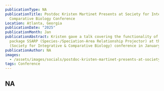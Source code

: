```yaml
---
publicationType: NA
publicationTitle: Postdoc Kristen Martinet Presents at Society for Integrative &
  Comparative Biology Conference
Location: Atlanta, Georgia
publicationDate: "2025"
publicationMonth: Jan
publicationAbstract: Kristen gave a talk covering the functionality of her R
  package SSARP (Species-/Speciation-Area Relationship Projector) at the SICB
  (Society for Integrative & Comparative Biology) conference in January 2025.
publicationAuthor: NA
images:
  - /assets/images/socials/postdoc-kristen-martinet-presents-at-society-for-integrative-comparative-biology-conference-.jpg
tags: Conference
---
```


NA
---
